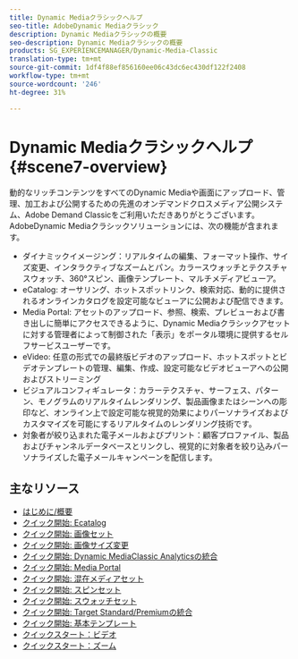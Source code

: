 ```yaml
---
title: Dynamic Mediaクラシックヘルプ
seo-title: AdobeDynamic Mediaクラシック
description: Dynamic Mediaクラシックの概要
seo-description: Dynamic Mediaクラシックの概要
products: SG_EXPERIENCEMANAGER/Dynamic-Media-Classic
translation-type: tm+mt
source-git-commit: 1df4f88ef856160ee06c43dc6ec430df122f2408
workflow-type: tm+mt
source-wordcount: '246'
ht-degree: 31%

---
```



# Dynamic Mediaクラシックヘルプ {#scene7-overview}

動的なリッチコンテンツをすべてのDynamic Mediaや画面にアップロード、管理、加工および公開するための先進のオンデマンドクロスメディア公開システム、Adobe Demand Classicをご利用いただきありがとうございます。 AdobeDynamic Mediaクラシックソリューションには、次の機能が含まれます。

* ダイナミックイメージング：リアルタイムの編集、フォーマット操作、サイズ変更、インタラクティブなズームとパン。カラースウォッチとテクスチャスウォッチ、360°スピン、画像テンプレート、マルチメディアビューア。
* eCatalog: オーサリング、ホットスポットリンク、検索対応、動的に提供されるオンラインカタログを設定可能なビューアに公開および配信できます。
* Media Portal: アセットのアップロード、参照、検索、プレビューおよび書き出しに簡単にアクセスできるように、Dynamic Mediaクラシックアセットに対する管理者によって制御された「表示」をポータル環境に提供するセルフサービスユーザーです。
* eVideo: 任意の形式での最終版ビデオのアップロード、ホットスポットとビデオテンプレートの管理、編集、作成、設定可能なビデオビューアへの公開およびストリーミング
* ビジュアルコンフィギュレータ：カラーテクスチャ、サーフェス、パターン、モノグラムのリアルタイムレンダリング、製品画像またはシーンへの彫印など、オンライン上で設定可能な視覚的効果によりパーソナライズおよびカスタマイズを可能にするリアルタイムのレンダリング技術です。
* 対象者が絞り込まれた電子メールおよびプリント：顧客プロファイル、製品およびチャンネルデータベースとリンクし、視覚的に対象者を絞り込みパーソナライズした電子メールキャンペーンを配信します。

## 主なリソース

* [はじめに/概要](/help/dmc-platform-overview.md)
* [クイック開始: Ecatalog](/help/quick-start-ecatalog.md)
* [クイック開始: 画像セット](/help/quick-start-image-sets.md)
* [クイック開始: 画像サイズ変更](/help/quick-start-image-sizing.md)
* [クイック開始: Dynamic MediaClassic Analyticsの統合](/help/quick-start-integrating-dmc-analytics.md)
* [クイック開始: Media Portal](/help/quick-start-media-portal-administration.md)
* [クイック開始: 混在メディアセット](/help/quick-start-mixed-media-sets.md)
* [クイック開始: スピンセット](/help/quick-start-spin-sets.md)
* [クイック開始: スウォッチセット](/help/quick-start-swatch-sets.md)
* [クイック開始: Target Standard/Premiumの統合](/help/quick-start-target-integration.md)
* [クイック開始: 基本テンプレート](/help/quick-start-template-basics.md)
* [クイックスタート：ビデオ](/help/quick-start-video.md)
* [クイックスタート：ズーム](/help/quick-start-zoom.md)

